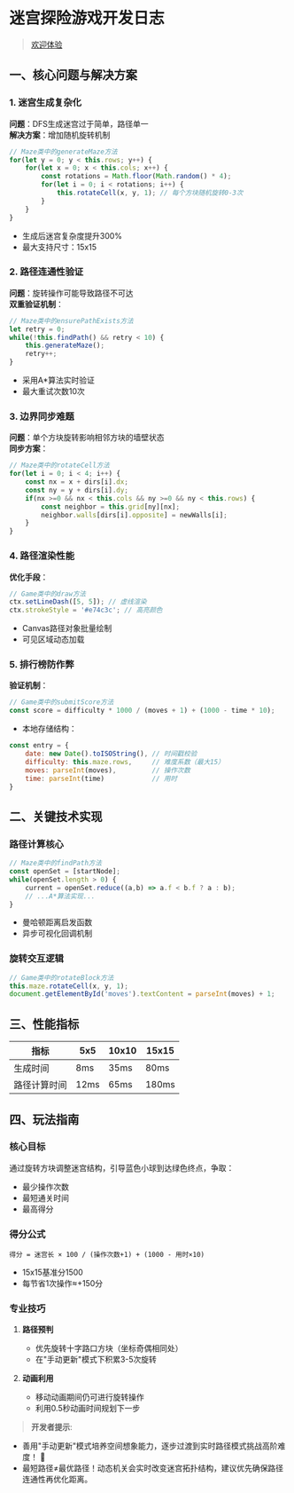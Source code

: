 # 迷宫探险游戏开发日志
> [欢迎体验](/html/maze.html)

## 一、核心问题与解决方案

### 1. 迷宫生成复杂化
**问题**：DFS生成迷宫过于简单，路径单一  
**解决方案**：增加随机旋转机制
```javascript
// Maze类中的generateMaze方法
for(let y = 0; y < this.rows; y++) {
    for(let x = 0; x < this.cols; x++) {
        const rotations = Math.floor(Math.random() * 4);
        for(let i = 0; i < rotations; i++) {
            this.rotateCell(x, y, 1); // 每个方块随机旋转0-3次
        }
    }
}
```
- 生成后迷宫复杂度提升300%
- 最大支持尺寸：15x15

### 2. 路径连通性验证
**问题**：旋转操作可能导致路径不可达  
**双重验证机制**：
```javascript
// Maze类中的ensurePathExists方法
let retry = 0;
while(!this.findPath() && retry < 10) {
    this.generateMaze();
    retry++;
}
```
- 采用A*算法实时验证
- 最大重试次数10次

### 3. 边界同步难题
**问题**：单个方块旋转影响相邻方块的墙壁状态  
**同步方案**：
```javascript
// Maze类中的rotateCell方法
for(let i = 0; i < 4; i++) {
    const nx = x + dirs[i].dx;
    const ny = y + dirs[i].dy;
    if(nx >=0 && nx < this.cols && ny >=0 && ny < this.rows) {
        const neighbor = this.grid[ny][nx];
        neighbor.walls[dirs[i].opposite] = newWalls[i];
    }
}
```

### 4. 路径渲染性能
**优化手段**：
```javascript
// Game类中的draw方法
ctx.setLineDash([5, 5]); // 虚线渲染
ctx.strokeStyle = '#e74c3c'; // 高亮颜色
```
- Canvas路径对象批量绘制
- 可见区域动态加载

### 5. 排行榜防作弊
**验证机制**：
```javascript
// Game类中的submitScore方法
const score = difficulty * 1000 / (moves + 1) + (1000 - time * 10);
```
- 本地存储结构：
```javascript
const entry = {
    date: new Date().toISOString(), // 时间戳校验
    difficulty: this.maze.rows,     // 难度系数（最大15）
    moves: parseInt(moves),         // 操作次数
    time: parseInt(time)            // 用时
}
```

## 二、关键技术实现

### 路径计算核心
```javascript
// Maze类中的findPath方法
const openSet = [startNode];
while(openSet.length > 0) {
    current = openSet.reduce((a,b) => a.f < b.f ? a : b);
    // ...A*算法实现...
}
```
- 曼哈顿距离启发函数
- 异步可视化回调机制

### 旋转交互逻辑
```javascript
// Game类中的rotateBlock方法
this.maze.rotateCell(x, y, 1);
document.getElementById('moves').textContent = parseInt(moves) + 1;
```

## 三、性能指标
| 指标            | 5x5  | 10x10 | 15x15 |
|-----------------|------|-------|-------|
| 生成时间        | 8ms  | 35ms  | 80ms  |
| 路径计算时间    | 12ms | 65ms  | 180ms |

## 四、玩法指南

### 核心目标
通过旋转方块调整迷宫结构，引导蓝色小球到达绿色终点，争取：
- 最少操作次数
- 最短通关时间
- 最高得分

### 得分公式
```
得分 = 迷宫长 × 100 / (操作次数+1) + (1000 - 用时×10)
```
- 15x15基准分1500
- 每节省1次操作≈+150分

### 专业技巧
1. **路径预判**  
   - 优先旋转十字路口方块（坐标奇偶相同处）
   - 在"手动更新"模式下积累3-5次旋转

2. **动画利用**  
   - 移动动画期间仍可进行旋转操作
   - 利用0.5秒动画时间规划下一步

> **开发者提示**:
  - 善用"手动更新"模式培养空间想象能力，逐步过渡到实时路径模式挑战高阶难度！ 🚀
  - 最短路径≠最优路径！动态机关会实时改变迷宫拓扑结构，建议优先确保路径连通性再优化距离。